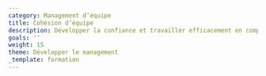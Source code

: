 ```yaml
---
category: Management d’équipe
title: Cohésion d’équipe
description: Développer la confiance et travailler efficacement en complémentarité
goals: ''
weight: 15
theme: Développer le management
_template: formation
---
```


